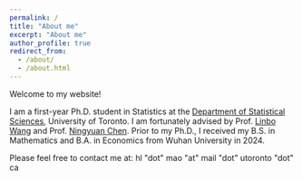 ```yaml
---
permalink: /
title: "About me"
excerpt: "About me"
author_profile: true
redirect_from: 
  - /about/
  - /about.html
---
```


Welcome to my website!

I am a first-year Ph.D. student in Statistics at the [Department of Statistical Sciences](https://www.statistics.utoronto.ca), University of Toronto. I am fortunately advised by Prof. [Linbo Wang](https://sites.google.com/site/linbowangpku/home) and Prof. [Ningyuan Chen](http://individual.utoronto.ca/ningyuanchen/). Prior to my Ph.D., I received my B.S. in Mathematics and B.A. in Economics from Wuhan University in 2024.

Please feel free to contact me at: hl "dot" mao "at" mail "dot" utoronto "dot" ca
